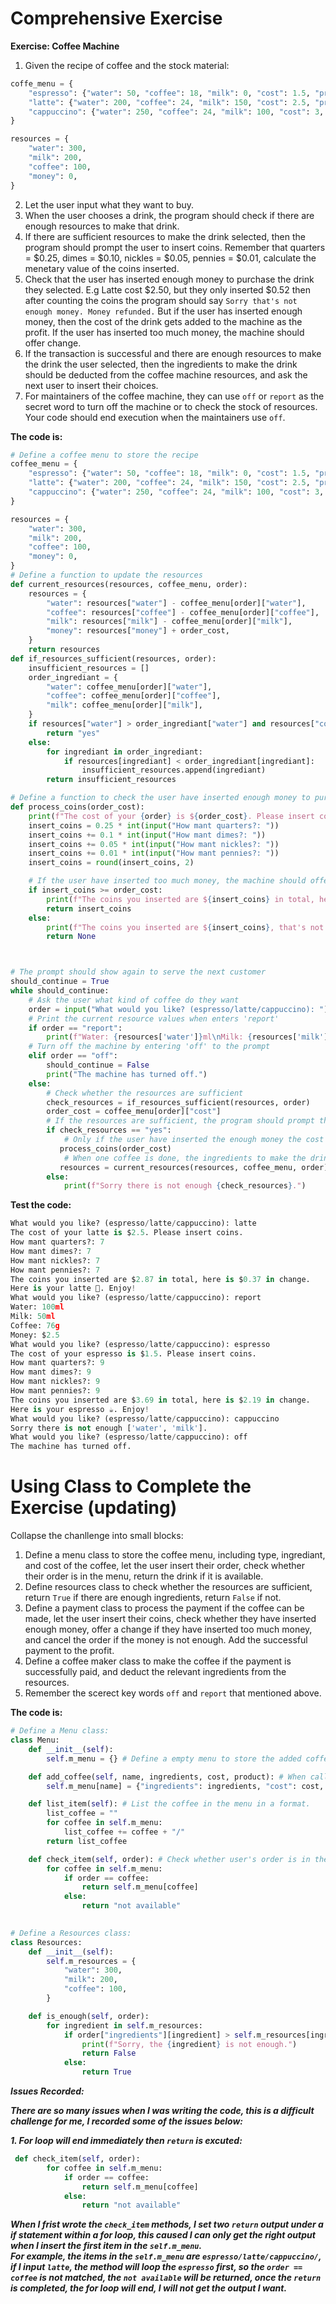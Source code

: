 # Comprehensive Exercise

**Exercise: Coffee Machine**
1. Given the recipe of coffee and the stock material:
```py
coffe_menu = {
    "espresso": {"water": 50, "coffee": 18, "milk": 0, "cost": 1.5, "product": "☕️"},
    "latte": {"water": 200, "coffee": 24, "milk": 150, "cost": 2.5, "product": "🥤️"},
    "cappuccino": {"water": 250, "coffee": 24, "milk": 100, "cost": 3, "product": "🍹️"},
}

resources = {
    "water": 300,
    "milk": 200,
    "coffee": 100,
    "money": 0,
}
```
2. Let the user input what they want to buy.
3. When the user chooses a drink, the program should check if there are enough
resources to make that drink.
4. If there are sufficient resources to make the drink selected, then the program should
prompt the user to insert coins. Remember that quarters = $0.25, dimes = $0.10, nickles = $0.05, pennies = $0.01, calculate the menetary value of the coins inserted.
5. Check that the user has inserted enough money to purchase the drink they selected. E.g Latte cost $2.50, but they only inserted $0.52 then after counting the coins the
program should say `Sorry that's not enough money. Money refunded.` But if the user has inserted enough money, then the cost of the drink gets added to the
machine as the profit. If the user has inserted too much money, the machine should offer change.
6. If the transaction is successful and there are enough resources to make the drink the
user selected, then the ingredients to make the drink should be deducted from the
coffee machine resources, and ask the next user to insert their choices.
7. For maintainers of the coffee machine, they can use `off` or `report` as the secret word to turn off
the machine or to check the stock of resources. Your code should end execution when the maintainers use `off`.

**The code is:**
```py
# Define a coffee menu to store the recipe
coffee_menu = {
    "espresso": {"water": 50, "coffee": 18, "milk": 0, "cost": 1.5, "product": "☕️"},
    "latte": {"water": 200, "coffee": 24, "milk": 150, "cost": 2.5, "product": "🥤️"},
    "cappuccino": {"water": 250, "coffee": 24, "milk": 100, "cost": 3, "product": "🍹️"},
}

resources = {
    "water": 300,
    "milk": 200,
    "coffee": 100,
    "money": 0,
}
# Define a function to update the resources
def current_resources(resources, coffee_menu, order):
    resources = {
        "water": resources["water"] - coffee_menu[order]["water"],
        "coffee": resources["coffee"] - coffee_menu[order]["coffee"],
        "milk": resources["milk"] - coffee_menu[order]["milk"],
        "money": resources["money"] + order_cost,
    }
    return resources
def if_resources_sufficient(resources, order):
    insufficient_resources = []
    order_ingrediant = {
        "water": coffee_menu[order]["water"],
        "coffee": coffee_menu[order]["coffee"],
        "milk": coffee_menu[order]["milk"],
    }
    if resources["water"] > order_ingrediant["water"] and resources["coffee"] > order_ingrediant["coffee"]:
        return "yes"
    else:
        for ingrediant in order_ingrediant:
            if resources[ingrediant] < order_ingrediant[ingrediant]:
                insufficient_resources.append(ingrediant)
        return insufficient_resources

# Define a function to check the user have inserted enough money to purchase the drink they selected
def process_coins(order_cost):
    print(f"The cost of your {order} is ${order_cost}. Please insert coins.")
    insert_coins = 0.25 * int(input("How mant quarters?: "))
    insert_coins += 0.1 * int(input("How mant dimes?: "))
    insert_coins += 0.05 * int(input("How mant nickles?: "))
    insert_coins += 0.01 * int(input("How mant pennies?: "))
    insert_coins = round(insert_coins, 2)

    # If the user have inserted too much money, the machine should offer change
    if insert_coins >= order_cost:
        print(f"The coins you inserted are ${insert_coins} in total, here is ${round(insert_coins - order_cost, 2)} in change.\nHere is your {order} {coffee_menu[order]["product"]}. Enjoy!")
        return insert_coins
    else:
        print(f"The coins you inserted are ${insert_coins}, that's not enough money. Money refunded.")
        return None



# The prompt should show again to serve the next customer
should_continue = True
while should_continue:
    # Ask the user what kind of coffee do they want
    order = input("What would you like? (espresso/latte/cappuccino): ")
    # Print the current resource values when enters 'report'
    if order == "report":
        print(f"Water: {resources['water']}ml\nMilk: {resources['milk']}ml\nCoffee: {resources['coffee']}g\nMoney: ${resources['money']}")
    # Turn off the machine by entering 'off' to the prompt
    elif order == "off":
        should_continue = False
        print("The machine has turned off.")
    else:
        # Check whether the resources are sufficient
        check_resources = if_resources_sufficient(resources, order)
        order_cost = coffee_menu[order]["cost"]
        # If the resources are sufficient, the program should prompt the user to insert coins
        if check_resources == "yes":
            # Only if the user have inserted the enough money the cost of drink gets added to the machine
           process_coins(order_cost)
            # When one coffee is done, the ingredients to make the drink should be deducted from the coffee machine resources
           resources = current_resources(resources, coffee_menu, order)
        else:
            print(f"Sorry there is not enough {check_resources}.")
```

**Test the code:**
```py
What would you like? (espresso/latte/cappuccino): latte
The cost of your latte is $2.5. Please insert coins.
How mant quarters?: 7
How mant dimes?: 7
How mant nickles?: 7
How mant pennies?: 7
The coins you inserted are $2.87 in total, here is $0.37 in change.
Here is your latte 🥤️. Enjoy!
What would you like? (espresso/latte/cappuccino): report
Water: 100ml
Milk: 50ml
Coffee: 76g
Money: $2.5
What would you like? (espresso/latte/cappuccino): espresso
The cost of your espresso is $1.5. Please insert coins.
How mant quarters?: 9
How mant dimes?: 9
How mant nickles?: 9
How mant pennies?: 9
The coins you inserted are $3.69 in total, here is $2.19 in change.
Here is your espresso ☕️. Enjoy!
What would you like? (espresso/latte/cappuccino): cappuccino
Sorry there is not enough ['water', 'milk'].
What would you like? (espresso/latte/cappuccino): off
The machine has turned off.
```

# Using Class to Complete the Exercise (updating)

Collapse the chanllenge into small blocks:
1. Define a menu class to store the coffee menu, including type, ingrediant, and cost of the coffee, let the user insert their order, check whether their order is in the menu, return the drink if it is available.
2. Define resources class to check whether the resources are sufficient, return `True` if there are enough ingredients, return `False` if not.
3. Define a payment class to process the payment if the coffee can be made, let the user insert their coins, check whether they have inserted enough money, offer a change if they have inserted too much money, and cancel the order if the money is not enough. Add the successful payment to the profit.
4. Define a coffee maker class to make the coffee if the payment is successfully paid, and deduct the relevant ingredients from the resources.
5. Remember the scerect key words `off` and `report` that mentioned above.

**The code is:**
```py
# Define a Menu class:
class Menu:
    def __init__(self):
        self.m_menu = {} # Define a empty menu to store the added coffee.

    def add_coffee(self, name, ingredients, cost, product): # When call this method and insert the parameter, the menu will update the drink automatically.
        self.m_menu[name] = {"ingredients": ingredients, "cost": cost, "product": product}

    def list_item(self): # List the coffee in the menu in a format.
        list_coffee = ""
        for coffee in self.m_menu:
            list_coffee += coffee + "/"
        return list_coffee

    def check_item(self, order): # Check whether user's order is in the menu.
        for coffee in self.m_menu:
            if order == coffee:
                return self.m_menu[coffee]
            else:
                return "not available"
    

# Define a Resources class:
class Resources:
    def __init__(self):
        self.m_resources = {
            "water": 300,
            "milk": 200,
            "coffee": 100,
        }

    def is_enough(self, order):
        for ingredient in self.m_resources:
            if order["ingredients"][ingredient] > self.m_resources[ingredient]:
                print(f"Sorry, the {ingredient} is not enough.")
                return False
            else:
                return True
```

_**Issues Recorded:**_

_**There are so many issues when I was writing the code, this is a difficult challenge for me, I recorded some of the issues below:**_

_**1. For loop will end immediately then `return` is excuted:**_
```py
 def check_item(self, order):
        for coffee in self.m_menu:
            if order == coffee:
                return self.m_menu[coffee]
            else:
                return "not available"
```
_**When I frist wrote the `check_item` methods, I set two `return` output under a if statement within a for loop, this caused I can only get the right output when I insert the first item in the `self.m_menu`.**_     
_**For example, the items in the `self.m_menu` are `espresso/latte/cappuccino/`, if I input `latte`, the method will loop the `espresso` first, so the `order == coffee` is not matched, the `not available` will be returned, once the `return` is completed, the for loop will end, I will not get the output I want.**_


